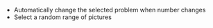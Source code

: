 - Automatically change the selected problem when number changes
- Select a random range of pictures
